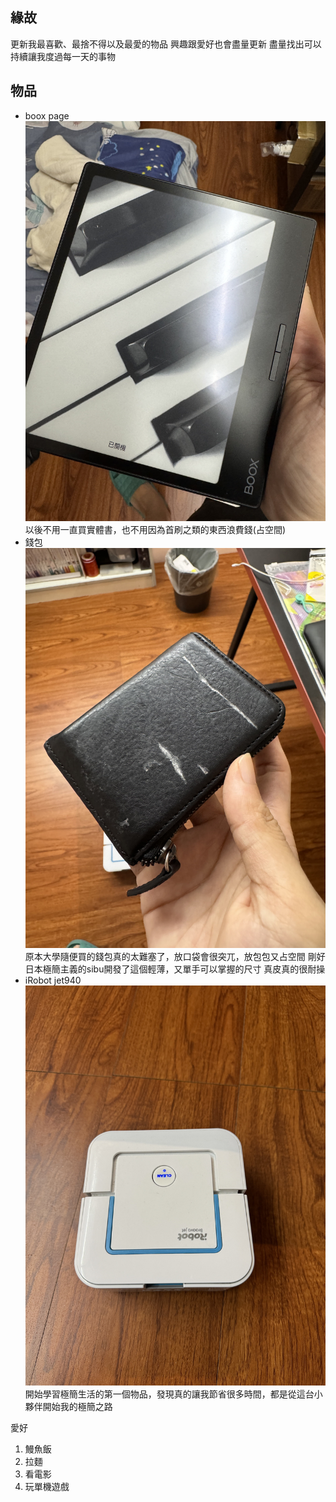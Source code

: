 緣故
-
更新我最喜歡、最捨不得以及最愛的物品
興趣跟愛好也會盡量更新
盡量找出可以持續讓我度過每一天的事物

物品
-
- boox page
![](https://github.com/photohost/picx-images-hosting/raw/master/20240529/IMG_7938.2h856q2wmn.jpg)
以後不用一直買實體書，也不用因為首刷之類的東西浪費錢(占空間)
- 錢包
![](https://github.com/photohost/picx-images-hosting/raw/master/20240529/IMG_7932.7p3ftpvwki.jpg)
原本大學隨便買的錢包真的太難塞了，放口袋會很突兀，放包包又占空間
剛好日本極簡主義的sibu開發了這個輕薄，又單手可以掌握的尺寸
真皮真的很耐操
- iRobot jet940
![](https://github.com/photohost/picx-images-hosting/raw/master/20240529/IMG_7931.1zi3i51j0w.jpg)
開始學習極簡生活的第一個物品，發現真的讓我節省很多時間，都是從這台小夥伴開始我的極簡之路

愛好
1. 鰻魚飯
2. 拉麵
3. 看電影
4. 玩單機遊戲